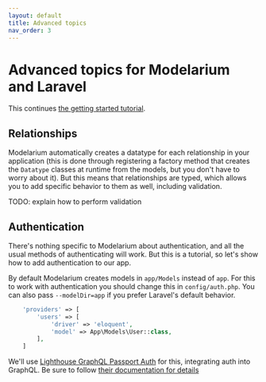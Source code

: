 ```yaml
---
layout: default
title: Advanced topics
nav_order: 3
---
```


# Advanced topics for Modelarium and Laravel

This continues [the getting started tutorial](./laraveltutorial.md).

## Relationships

Modelarium automatically creates a datatype for each relationship in your application (this is done through registering a factory method that creates the `Datatype` classes at runtime from the models, but you don't have to worry about it). But this means that relationships are typed, which allows you to add specific behavior to them as well, including validation.

TODO: explain how to perform validation

## Authentication

There's nothing specific to Modelarium about authentication, and all the usual methods of authenticating will work. But this is a tutorial, so let's show how to add authentication to our app.

By default Modelarium creates models in `app/Models` instead of `app`. For this to work with authentication you should change this in `config/auth.php`. You can also pass `--modelDir=app` if you prefer Laravel's default behavior.

```php
    'providers' => [
        'users' => [
            'driver' => 'eloquent',
            'model' => App\Models\User::class,
        ],
    ]
```

We'll use [Lighthouse GraphQL Passport Auth](https://github.com/joselfonseca/lighthouse-graphql-passport-auth) for this, integrating auth into GraphQL. Be sure to follow [their documentation for details](https://lighthouse-php-auth.com/)
